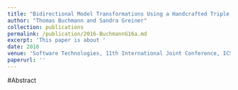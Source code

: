 ```yaml
---
title: "Bidirectional Model Transformations Using a Handcrafted Triple Graph Transformation System"
author: "Thomas Buchmann and Sandra Greiner"
collection: publications
permalink: /publication/2016-BuchmannG16a.md
excerpt: 'This paper is about '
date: 2016
venue: 'Software Technologies, 11th International Joint Conference, ICSOFT 2016, Lisbon, Portugal, July 24-26, 2016, Revised Selected Papers'
paperurl: ''
---
```


#Abstract
